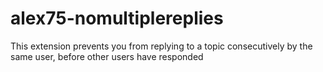 # alex75-nomultiplereplies
This extension prevents you from replying to a topic consecutively by the same user, before other users have responded
